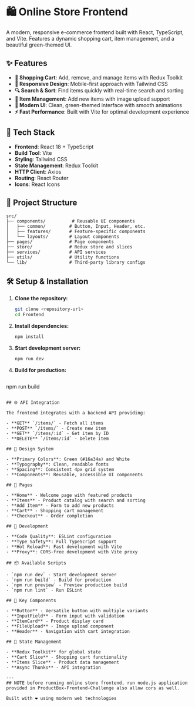# 🛍️ Online Store Frontend

A modern, responsive e-commerce frontend built with React, TypeScript, and Vite. Features a dynamic shopping cart, item management, and a beautiful green-themed UI.

## ✨ Features

- **🛒 Shopping Cart**: Add, remove, and manage items with Redux Toolkit
- **📱 Responsive Design**: Mobile-first approach with Tailwind CSS
- **🔍 Search & Sort**: Find items quickly with real-time search and sorting
- **📝 Item Management**: Add new items with image upload support
- **🎨 Modern UI**: Clean, green-themed interface with smooth animations
- **⚡ Fast Performance**: Built with Vite for optimal development experience

## 🚀 Tech Stack

- **Frontend**: React 18 + TypeScript
- **Build Tool**: Vite
- **Styling**: Tailwind CSS
- **State Management**: Redux Toolkit
- **HTTP Client**: Axios
- **Routing**: React Router
- **Icons**: React Icons

## 📁 Project Structure

```
src/
├── components/          # Reusable UI components
│   ├── common/         # Button, Input, Header, etc.
│   ├── features/       # Feature-specific components
│   └── layouts/        # Layout components
├── pages/              # Page components
├── store/              # Redux store and slices
├── services/           # API services
├── utils/              # Utility functions
└── lib/                # Third-party library configs
```

## 🛠️ Setup & Installation

1. **Clone the repository:**
   ```bash
   git clone <repository-url>
   cd Frontend
   ```

2. **Install dependencies:**
   ```bash
   npm install
   ```

3. **Start development server:**
   ```bash
   npm run dev
   ```

4. **Build for production:**
   ```bash
npm run build
   ```

## 🌐 API Integration

The frontend integrates with a backend API providing:

- **GET** `/items/` - Fetch all items
- **POST** `/items/` - Create new item
- **GET** `/items/:id` - Get item by ID
- **DELETE** `/items/:id` - Delete item

## 🎨 Design System

- **Primary Colors**: Green (#16a34a) and White
- **Typography**: Clean, readable fonts
- **Spacing**: Consistent 4px grid system
- **Components**: Reusable, accessible UI components

## 📱 Pages

- **Home** - Welcome page with featured products
- **Items** - Product catalog with search and sorting
- **Add Item** - Form to add new products
- **Cart** - Shopping cart management
- **Checkout** - Order completion

## 🔧 Development

- **Code Quality**: ESLint configuration
- **Type Safety**: Full TypeScript support
- **Hot Reload**: Fast development with Vite
- **Proxy**: CORS-free development with Vite proxy

## 📦 Available Scripts

- `npm run dev` - Start development server
- `npm run build` - Build for production
- `npm run preview` - Preview production build
- `npm run lint` - Run ESLint

## 🌟 Key Components

- **Button** - Versatile button with multiple variants
- **InputField** - Form input with validation
- **ItemCard** - Product display card
- **FileUpload** - Image upload component
- **Header** - Navigation with cart integration

## 🔄 State Management

- **Redux Toolkit** for global state
- **Cart Slice** - Shopping cart functionality
- **Items Slice** - Product data management
- **Async Thunks** - API integration

---
## NOTE before running online store frontend, run node.js application provided in ProductBox-Frontend-Challenge also allow cors as well.

Built with ❤️ using modern web technologies

